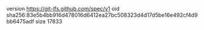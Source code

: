 version https://git-lfs.github.com/spec/v1
oid sha256:83e5b4bb916d478016d6412ea27bc508323d4d17d5be16e492cf4d9bb6475adf
size 17833
